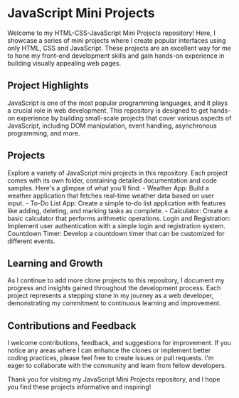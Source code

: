 <h1>JavaScript Mini Projects</h1>
Welcome to my HTML-CSS-JavaScript Mini Projects repository! Here, I showcase a series of mini projects where I create popular interfaces using only HTML, CSS and JavaScript. These projects are an excellent way for me to hone my front-end development skills and gain hands-on experience in building visually appealing web pages.

<h2>Project Highlights</h2>
JavaScript is one of the most popular programming languages, and it plays a crucial role in web development. This repository is designed to get hands-on experience by building small-scale projects that cover various aspects of JavaScript, including DOM manipulation, event handling, asynchronous programming, and more.

<h2>Projects</h2>
Explore a variety of JavaScript mini projects in this repository. Each project comes with its own folder, containing detailed documentation and code samples. Here's a glimpse of what you'll find:
- Weather App: Build a weather application that fetches real-time weather data based on user input.
- To-Do List App: Create a simple to-do list application with features like adding, deleting, and marking tasks as complete.
- Calculator: Create a basic calculator that performs arithmetic operations.
Login and Registration: Implement user authentication with a simple login and registration system.
Countdown Timer: Develop a countdown timer that can be customized for different events.

<h2>Learning and Growth</h2>
As I continue to add more clone projects to this repository, I document my progress and insights gained throughout the development process. Each project represents a stepping stone in my journey as a web developer, demonstrating my commitment to continuous learning and improvement.

<h2>Contributions and Feedback</h2>
I welcome contributions, feedback, and suggestions for improvement. If you notice any areas where I can enhance the clones or implement better coding practices, please feel free to create issues or pull requests. I'm eager to collaborate with the community and learn from fellow developers.

Thank you for visiting my JavaScript Mini Projects repository, and I hope you find these projects informative and inspiring!
